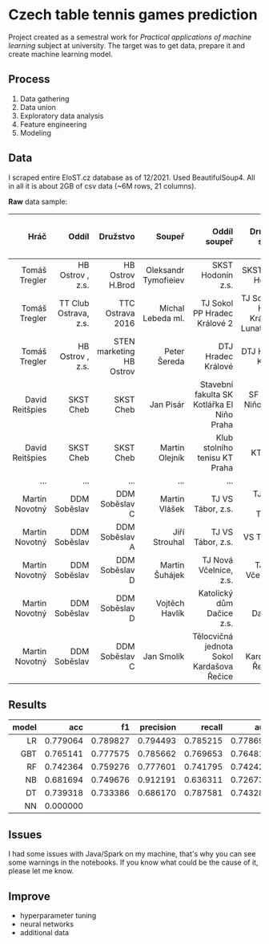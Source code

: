 # Czech table tennis games prediction

Project created as a semestral work for *Practical applications of machine learning* subject at university.
The target was to get data, prepare it and create machine learning model.

## Process
1. Data gathering
2. Data union
3. Exploratory data analysis
4. Feature engineering
5. Modeling

## Data
I scraped entire EloST.cz database as of 12/2021. Used BeautifulSoup4. All in all it is about 2GB of csv data (~6M rows, 21 columns).

**Raw** data sample:

|            Hráč |                 Oddíl |                 Družstvo |               Soupeř |                               Oddíl soupeř |                          Družstvo soupeř | Výsledek | Datum zápasu |                   Soutěž |   Elo hráče |   Elo (min) |   Elo (max) | Elo soupeře | Elo (min) soupeře | Elo (max) soupeře | Rok narození | Max elo | Elo nejlepšího poraženého soupeře |                       ID Hráč |                 ID Soupeř | Rok narození soupeř |
|----------------:|----------------------:|-------------------------:|---------------------:|-------------------------------------------:|-----------------------------------------:|---------:|-------------:|-------------------------:|------------:|------------:|------------:|------------:|------------------:|------------------:|-------------:|--------:|----------------------------------:|------------------------------:|--------------------------:|--------------------:|
|   Tomáš Tregler |      HB Ostrov , z.s. |         HB Ostrov H.Brod | Oleksandr Tymofieiev |                          SKST Hodonín z.s. |                        SKST PLUS Hodonín |      3:0 |    1.10.2021 |           Extraliga mužů | 2447-> 2447 | 2419-> 2419 | 2473-> 2473 | 2167-> 2167 |       2143-> 2143 |       2200-> 2200 |         1990 |  2458.0 |                            2446.0 |   /st/hrac/tregler_tomas_1990 | tymofieiev_oleksandr_1996 |                1996 |
|   Tomáš Tregler | TT Club Ostrava, z.s. |         TTC Ostrava 2016 |    Michal Lebeda ml. |               TJ Sokol PP Hradec Králové 2 | TJ Sokol PP Hradec Králové 2 Lunatour.cz |      3:0 |     2.4.2017 |           Extraliga mužů | 2392-> 2392 | 2364-> 2364 | 2411-> 2411 | 2079-> 2079 |       2060-> 2060 |       2100-> 2100 |         1990 |  2458.0 |                            2446.0 |   /st/hrac/tregler_tomas_1990 |     lebeda_michal_ml_1993 |                1993 |
|   Tomáš Tregler |      HB Ostrov , z.s. | STEN marketing HB Ostrov |         Peter Šereda |                         DTJ Hradec Králové |                       DTJ Hradec Králové |      3:0 |    13.5.2015 |           Extraliga mužů | 2405-> 2409 | 2382-> 2387 | 2427-> 2430 | 2330-> 2326 |       2308-> 2305 |       2347-> 2343 |         1990 |  2458.0 |                            2446.0 |   /st/hrac/tregler_tomas_1990 |         sereda_peter_1984 |                1984 |
| David Reitšpies |             SKST Cheb |                SKST Cheb |            Jan Pisár | Stavební fakulta SK Kotlářka El Niňo Praha |                   SF SKK El Niňo Praha B |      3:0 |    4.12.2021 |  Český pohár II.st. muži | 2419-> 2419 | 2378-> 2378 | 2486-> 2486 | 2047-> 2047 |       2035-> 2035 |       2059-> 2059 |         1996 |  2419.0 |                            2458.0 | /st/hrac/reitspies_david_1996 |            pisar_jan_2004 |                2004 |
| David Reitšpies |             SKST Cheb |                SKST Cheb |       Martin Olejník |              Klub stolního tenisu KT Praha |                                 KT Praha |      3:0 |    24.9.2021 |           Extraliga mužů | 2368-> 2376 | 2305-> 2316 | 2447-> 2453 | 2345-> 2342 |       2326-> 2323 |       2361-> 2357 |         1996 |  2419.0 |                            2458.0 | /st/hrac/reitspies_david_1996 |       olejnik_martin_1972 |                1972 |
|             ... |                   ... |                      ... |                  ... |                                        ... |                                      ... |      ... |          ... |                      ... |         ... |         ... |         ... |         ... |               ... |               ... |          ... |     ... |                               ... |                           ... |                       ... |                 ... |
|  Martin Novotný |          DDM Soběslav |           DDM Soběslav C |        Martin Vlášek |                          TJ VS Tábor, z.s. |                  TJ Vodní stavby Tábor D |      3:2 |   11.11.2015 |        Regionální přebor | 1399-> 1401 | 1387-> 1390 | 1413-> 1415 | 1261-> 1259 |       1249-> 1247 |       1268-> 1266 |         1958 |  1446.0 |                            1567.0 |  /st/hrac/novotny_martin_1958 |        vlasek_martin_1973 |                1973 |
|  Martin Novotný |          DDM Soběslav |           DDM Soběslav A |        Jiří Strouhal |                          TJ VS Tábor, z.s. |                               VS Tábor A |      1:3 |     2.2.2015 |                   Divize | 1409-> 1409 | 1393-> 1393 | 1425-> 1425 | 1657-> 1657 |       1647-> 1647 |       1667-> 1667 |         1958 |  1446.0 |                            1567.0 |  /st/hrac/novotny_martin_1958 |        strouhal_jiri_1991 |                1991 |
|  Martin Novotný |          DDM Soběslav |           DDM Soběslav D |       Martin Šuhájek |                     TJ Nová Včelnice, z.s. |                       TJ Nová Včelnice A |      3:1 |    25.1.2014 | Krajská soutěž skupina C | 1388-> 1396 | 1373-> 1383 | 1420-> 1427 | 1453-> 1446 |       1444-> 1438 |       1464-> 1457 |         1958 |  1446.0 |                            1567.0 |  /st/hrac/novotny_martin_1958 |       suhajek_martin_1975 |                1975 |
|  Martin Novotný |          DDM Soběslav |           DDM Soběslav D |       Vojtěch Havlík |                  Katolický dům Dačice z.s. |                           ST KD Dačice A |      1:3 |    23.1.2014 | Krajská soutěž skupina C | 1392-> 1388 | 1376-> 1373 | 1426-> 1421 | 1468-> 1472 |       1454-> 1458 |       1485-> 1489 |         1958 |  1446.0 |                            1567.0 |  /st/hrac/novotny_martin_1958 |       havlik_vojtech_1994 |                1994 |
|  Martin Novotný |          DDM Soběslav |           DDM Soběslav C |           Jan Smolík |  Tělocvičná jednota Sokol Kardašova Řečice |                   OST Kardašova Řečice A |      1:3 |    12.1.2013 | Krajská soutěž skupina C | 1385-> 1383 | 1348-> 1347 | 1426-> 1423 | 1539-> 1540 |       1522-> 1524 |       1551-> 1552 |         1958 |  1446.0 |                            1567.0 |  /st/hrac/novotny_martin_1958 |           smolik_jan_1996 |                1996 |

## Results
|model|      acc |       f1 | precision |   recall |      auc |
|----:|---------:|---------:|----------:|---------:|---------:|
|  LR | 0.779064 | 0.789827 |  0.794493 | 0.785215 | 0.778690 |
| GBT | 0.765141 | 0.777575 |  0.785662 | 0.769653 | 0.764818 |
|  RF | 0.742364 | 0.759276 |  0.777601 | 0.741795 | 0.742424 |
|  NB | 0.681694 | 0.749676 |  0.912191 | 0.636311 | 0.726736 |
|  DT | 0.739318 | 0.733386 |  0.686170 | 0.787581 | 0.743283 |
|  NN | 0.000000 |

## Issues
I had some issues with Java/Spark on my machine, that's why you can see some warnings in the notebooks. If you know what could be the cause of it, please let me know.

## Improve
- hyperparameter tuning
- neural networks
- additional data
